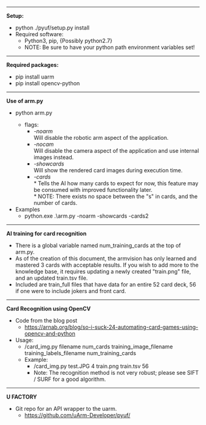 - - - -
**Setup:**<br/>
* python ./pyuf/setup.py install <br/>
* Required software: <br/>
  * Python3, pip, {Possibly python2.7}<br/>
  * NOTE: Be sure to have your python path environment variables set!<br/>
- - - -
**Required packages:**<br/>
* pip install uarm<br/>
* pip install opencv-python<br/>
- - - -
**Use of arm.py**<br/>
* python arm.py <flags><br/>
  * flags:<br/>
      *   _-noarm_<br/>
            Will disable the robotic arm aspect of the application.<br/>
      *   _-nocam_<br/>
            Will disable the camera aspect of the application and use internal<br/>
              images instead.<br/>
      *   _-showcards_<br/>
            Will show the rendered card images during execution time.<br/>
      *   _-cards<n>_<br/>
              * Tells the AI how many cards to expect for now, this feature may
            be consumed with improved functionality later.<br/>
              * NOTE: There exists no space between the "s" in cards, and the number of cards.<br/>
* Examples<br/>
  * python.exe .\arm.py -noarm -showcards -cards2<br/>
- - - -
**AI training for card recognition**<br/>
  * There is a global variable named num_training_cards at the top of arm.py.
  * As of the creation of this document, the armvision has only learned and mastered
3 cards with acceptable results. If you wish to add more to the knowledge base,
it requires updating a newly created "train.png" file, and an updated train.tsv
file.
  * Included are train_full files that have data for an entire 52 card deck, 56 if
one were to include jokers and front card.<br/>
- - - -
**Card Recognition using OpenCV**<br/>
* Code from the blog post<br/>
  * https://arnab.org/blog/so-i-suck-24-automating-card-games-using-opencv-and-python<br/>
* Usage:<br/>
    * /card_img.py filename num_cards training_image_filename training_labels_filename num_training_cards<br/>
    * Example:<br/>
      * /card_img.py test.JPG 4 train.png train.tsv 56<br/>
      * Note: The recognition method is not very robust; please see SIFT / SURF for a good algorithm.<br/>
- - - -
**U FACTORY**<br/>
* Git repo for an API wrapper to the uarm.
  * https://github.com/uArm-Developer/pyuf/
